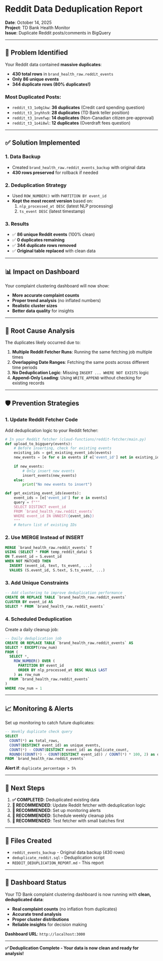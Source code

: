# Reddit Data Deduplication Report

**Date**: October 14, 2025  
**Project**: TD Bank Health Monitor  
**Issue**: Duplicate Reddit posts/comments in BigQuery

---

## 🚨 **Problem Identified**

Your Reddit data contained **massive duplicates**:
- **430 total rows** in `brand_health_raw.reddit_events`
- **Only 86 unique events** 
- **344 duplicate rows (80% duplicates!)**

### **Most Duplicated Posts:**
- `reddit_t3_1o0g1kw`: **36 duplicates** (Credit card spending question)
- `reddit_t3_1nyhhs9`: **28 duplicates** (TD Bank teller position)
- `reddit_t3_1nvmfwp`: **14 duplicates** (Non-Canadian citizen pre-approval)
- `reddit_t3_1o4i8wl`: **12 duplicates** (Overdraft fees question)

---

## ✅ **Solution Implemented**

### **1. Data Backup**
- Created `brand_health_raw.reddit_events_backup` with original data
- **430 rows preserved** for rollback if needed

### **2. Deduplication Strategy**
- Used `ROW_NUMBER()` with `PARTITION BY event_id`
- **Kept the most recent version** based on:
  1. `nlp_processed_at DESC` (latest NLP processing)
  2. `ts_event DESC` (latest timestamp)

### **3. Results**
- ✅ **86 unique Reddit events** (100% clean)
- ✅ **0 duplicates remaining**
- ✅ **344 duplicate rows removed**
- ✅ **Original table replaced** with clean data

---

## 📊 **Impact on Dashboard**

Your complaint clustering dashboard will now show:
- **More accurate complaint counts**
- **Proper trend analysis** (no inflated numbers)
- **Realistic cluster sizes**
- **Better data quality** for insights

---

## 🔧 **Root Cause Analysis**

The duplicates likely occurred due to:

1. **Multiple Reddit Fetcher Runs**: Running the same fetching job multiple times
2. **Overlapping Date Ranges**: Fetching the same posts across different time periods
3. **No Deduplication Logic**: Missing `INSERT ... WHERE NOT EXISTS` logic
4. **Append-Only Loading**: Using `WRITE_APPEND` without checking for existing records

---

## 🛡️ **Prevention Strategies**

### **1. Update Reddit Fetcher Code**

Add deduplication logic to your Reddit fetcher:

```python
# In your Reddit fetcher (cloud-functions/reddit-fetcher/main.py)
def upload_to_bigquery(events):
    # Before inserting, check for existing events
    existing_ids = get_existing_event_ids(events)
    new_events = [e for e in events if e['event_id'] not in existing_ids]
    
    if new_events:
        # Only insert new events
        insert_events(new_events)
    else:
        print("No new events to insert")

def get_existing_event_ids(events):
    event_ids = [e['event_id'] for e in events]
    query = f"""
    SELECT DISTINCT event_id 
    FROM `brand_health_raw.reddit_events` 
    WHERE event_id IN UNNEST({event_ids})
    """
    # Return list of existing IDs
```

### **2. Use MERGE Instead of INSERT**

```sql
MERGE `brand_health_raw.reddit_events` T
USING (SELECT * FROM temp_reddit_data) S
ON T.event_id = S.event_id
WHEN NOT MATCHED THEN
  INSERT (event_id, text, ts_event, ...) 
  VALUES (S.event_id, S.text, S.ts_event, ...)
```

### **3. Add Unique Constraints**

```sql
-- Add clustering to improve deduplication performance
CREATE OR REPLACE TABLE `brand_health_raw.reddit_events`
CLUSTER BY event_id AS
SELECT * FROM `brand_health_raw.reddit_events`
```

### **4. Scheduled Deduplication**

Create a daily cleanup job:

```sql
-- Daily deduplication job
CREATE OR REPLACE TABLE `brand_health_raw.reddit_events` AS
SELECT * EXCEPT(row_num)
FROM (
  SELECT *,
    ROW_NUMBER() OVER (
      PARTITION BY event_id 
      ORDER BY nlp_processed_at DESC NULLS LAST
    ) as row_num
  FROM `brand_health_raw.reddit_events`
)
WHERE row_num = 1
```

---

## 📈 **Monitoring & Alerts**

Set up monitoring to catch future duplicates:

```sql
-- Weekly duplicate check query
SELECT 
  COUNT(*) as total_rows,
  COUNT(DISTINCT event_id) as unique_events,
  COUNT(*) - COUNT(DISTINCT event_id) as duplicate_count,
  ROUND((COUNT(*) - COUNT(DISTINCT event_id)) / COUNT(*) * 100, 2) as duplicate_percentage
FROM `brand_health_raw.reddit_events`
```

**Alert if**: `duplicate_percentage > 5%`

---

## 🎯 **Next Steps**

1. **✅ COMPLETED**: Deduplicated existing data
2. **🔄 RECOMMENDED**: Update Reddit fetcher with deduplication logic
3. **🔄 RECOMMENDED**: Set up monitoring alerts
4. **🔄 RECOMMENDED**: Schedule weekly cleanup jobs
5. **🔄 RECOMMENDED**: Test fetcher with small batches first

---

## 📁 **Files Created**

- `reddit_events_backup` - Original data backup (430 rows)
- `deduplicate_reddit.sql` - Deduplication script
- `REDDIT_DEDUPLICATION_REPORT.md` - This report

---

## 🚀 **Dashboard Status**

Your TD Bank complaint clustering dashboard is now running with **clean, deduplicated data**:

- **Real complaint counts** (no inflation from duplicates)
- **Accurate trend analysis**
- **Proper cluster distributions**
- **Reliable insights** for decision making

**Dashboard URL**: `http://localhost:3000`

---

**✅ Deduplication Complete - Your data is now clean and ready for analysis!**
